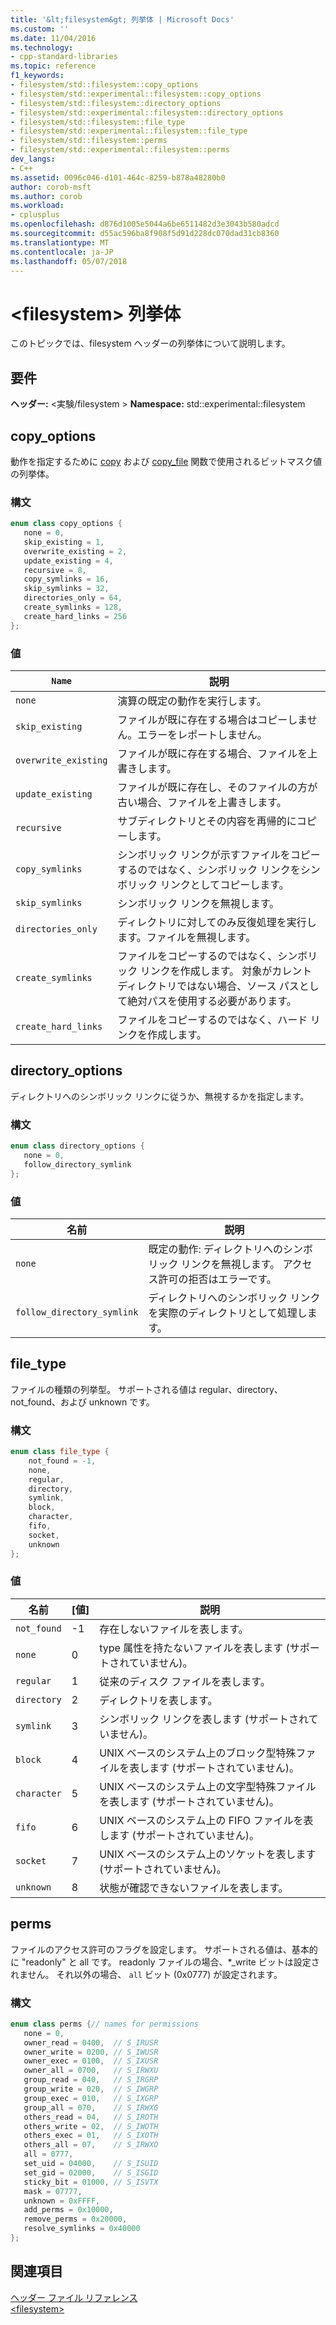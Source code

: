 ```yaml
---
title: '&lt;filesystem&gt; 列挙体 | Microsoft Docs'
ms.custom: ''
ms.date: 11/04/2016
ms.technology:
- cpp-standard-libraries
ms.topic: reference
f1_keywords:
- filesystem/std::filesystem::copy_options
- filesystem/std::experimental::filesystem::copy_options
- filesystem/std::filesystem::directory_options
- filesystem/std::experimental::filesystem::directory_options
- filesystem/std::filesystem::file_type
- filesystem/std::experimental::filesystem::file_type
- filesystem/std::filesystem::perms
- filesystem/std::experimental::filesystem::perms
dev_langs:
- C++
ms.assetid: 0096c046-d101-464c-8259-b878a48280b0
author: corob-msft
ms.author: corob
ms.workload:
- cplusplus
ms.openlocfilehash: d876d1005e5044a6be6511482d3e3043b580adcd
ms.sourcegitcommit: d55ac596ba8f908f5d91d228dc070dad31cb8360
ms.translationtype: MT
ms.contentlocale: ja-JP
ms.lasthandoff: 05/07/2018
---
```

# <a name="ltfilesystemgt-enumerations"></a>&lt;filesystem&gt; 列挙体

このトピックでは、filesystem ヘッダーの列挙体について説明します。

## <a name="requirements"></a>要件

**ヘッダー:** \<実験/filesystem > **Namespace:** std::experimental::filesystem

## <a name="copy_options"></a>  copy_options

動作を指定するために [copy](http://msdn.microsoft.com/en-us/4af7a9b0-8861-45ed-b84e-0307f0669d60) および [copy_file](http://msdn.microsoft.com/en-us/4af7a9b0-8861-45ed-b84e-0307f0669d60) 関数で使用されるビットマスク値の列挙体。

### <a name="syntax"></a>構文

```cpp
enum class copy_options {
   none = 0,
   skip_existing = 1,
   overwrite_existing = 2,
   update_existing = 4,
   recursive = 8,
   copy_symlinks = 16,
   skip_symlinks = 32,
   directories_only = 64,
   create_symlinks = 128,
   create_hard_links = 256
};
```

### <a name="values"></a>値

|`Name`|説明|
|------------|-----------------|
|`none`|演算の既定の動作を実行します。|
|`skip_existing`|ファイルが既に存在する場合はコピーしません。エラーをレポートしません。|
|`overwrite_existing`|ファイルが既に存在する場合、ファイルを上書きします。|
|`update_existing`|ファイルが既に存在し、そのファイルの方が古い場合、ファイルを上書きします。|
|`recursive`|サブディレクトリとその内容を再帰的にコピーします。|
|`copy_symlinks`|シンボリック リンクが示すファイルをコピーするのではなく、シンボリック リンクをシンボリック リンクとしてコピーします。|
|`skip_symlinks`|シンボリック リンクを無視します。|
|`directories_only`|ディレクトリに対してのみ反復処理を実行します。ファイルを無視します。|
|`create_symlinks`|ファイルをコピーするのではなく、シンボリック リンクを作成します。 対象がカレント ディレクトリではない場合、ソース パスとして絶対パスを使用する必要があります。|
|`create_hard_links`|ファイルをコピーするのではなく、ハード リンクを作成します。|


## <a name="directory_options"></a> directory_options

ディレクトリへのシンボリック リンクに従うか、無視するかを指定します。

### <a name="syntax"></a>構文

```cpp
enum class directory_options {
   none = 0,
   follow_directory_symlink
};
```

### <a name="values"></a>値

|名前|説明|
|----------|-----------------|
|`none`|既定の動作: ディレクトリへのシンボリック リンクを無視します。 アクセス許可の拒否はエラーです。|
|`follow_directory_symlink`|ディレクトリへのシンボリック リンクを実際のディレクトリとして処理します。|

## <a name="file_type"></a>  file_type

ファイルの種類の列挙型。 サポートされる値は regular、directory、not_found、および unknown です。

### <a name="syntax"></a>構文

```cpp
enum class file_type {
    not_found = -1,
    none,
    regular,
    directory,
    symlink,
    block,
    character,
    fifo,
    socket,
    unknown
};
```

### <a name="values"></a>値

|名前|[値]|説明|
|----------|-----------|-----------------|
|`not_found`|-1|存在しないファイルを表します。|
|`none`|0|type 属性を持たないファイルを表します  (サポートされていません)。|
|`regular`|1|従来のディスク ファイルを表します。|
|`directory`|2|ディレクトリを表します。|
|`symlink`|3|シンボリック リンクを表します  (サポートされていません)。|
|`block`|4|UNIX ベースのシステム上のブロック型特殊ファイルを表します  (サポートされていません)。|
|`character`|5|UNIX ベースのシステム上の文字型特殊ファイルを表します  (サポートされていません)。|
|`fifo`|6|UNIX ベースのシステム上の FIFO ファイルを表します  (サポートされていません)。|
|`socket`|7|UNIX ベースのシステム上のソケットを表します  (サポートされていません)。|
|`unknown`|8|状態が確認できないファイルを表します。|

## <a name="perms"></a>  perms

ファイルのアクセス許可のフラグを設定します。 サポートされる値は、基本的に "readonly" と all です。 readonly ファイルの場合、*_write ビットは設定されません。 それ以外の場合、 `all` ビット (0x0777) が設定されます。

### <a name="syntax"></a>構文

```cpp
enum class perms {// names for permissions
   none = 0,
   owner_read = 0400,  // S_IRUSR
   owner_write = 0200, // S_IWUSR
   owner_exec = 0100,  // S_IXUSR
   owner_all = 0700,   // S_IRWXU
   group_read = 040,   // S_IRGRP
   group_write = 020,  // S_IWGRP
   group_exec = 010,   // S_IXGRP
   group_all = 070,    // S_IRWXG
   others_read = 04,   // S_IROTH
   others_write = 02,  // S_IWOTH
   others_exec = 01,   // S_IXOTH
   others_all = 07,    // S_IRWXO
   all = 0777,
   set_uid = 04000,    // S_ISUID
   set_gid = 02000,    // S_ISGID
   sticky_bit = 01000, // S_ISVTX
   mask = 07777,
   unknown = 0xFFFF,
   add_perms = 0x10000,
   remove_perms = 0x20000,
   resolve_symlinks = 0x40000
};
```

## <a name="see-also"></a>関連項目

[ヘッダー ファイル リファレンス](../standard-library/cpp-standard-library-header-files.md)<br/>
[\<filesystem>](../standard-library/filesystem.md)<br/>
